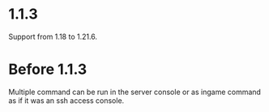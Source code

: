 # 1.1.3
Support from 1.18 to 1.21.6.

# Before 1.1.3
Multiple command can be run in the server console or as ingame command as if it was an ssh access console.